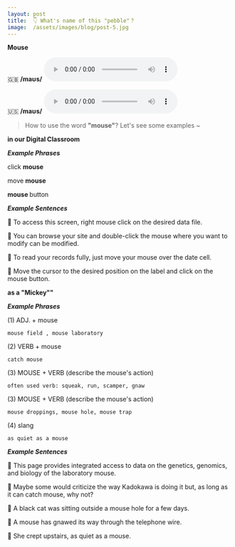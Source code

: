 ```yaml
---
layout: post
title:  👇 What's name of this "pebble"？
image:  /assets/images/blog/post-5.jpg
---
```

**<B>Mouse</B>**

🇬🇧 <B>/maʊs/</B>
<audio controls="controls">
  <source src="/assets/audio/mouse-gb.mp3" type="audio/mpeg">
<embed height="100" width="100" src="/i/song.mp3" />
</audio>

🇺🇸 <B>/maʊs/</B>
<audio controls="controls">
  <source src="/assets/audio/mouse-us.mp3" type="audio/mpeg">
<embed height="100" width="100" src="/i/song.mp3" />
</audio>

> How to use the word <B>"mouse"</B>? Let's see some examples ~ 

**in our Digital Classroom**

**<i> <B> Example Phrases</B></i>**

click <B> mouse </B>

move <B> mouse</B>

<B> mouse </B> button

**<i> <B> Example Sentences </B></i>**

📍 To access this screen, right mouse click on the desired data file.<br>

📍 You can browse your site and double-click the mouse where you want to modify can be modified. <br>

📍 To read your records fully, just move your mouse over the date cell.<br>

📍 Move the cursor to the desired position on the label and click on the mouse button.<br>


**as a "Mickey""**

**<i> <B> Example Phrases</B></i>**

(1) ADJ. + mouse

	mouse field , mouse laboratory

(2) VERB + mouse
	
	catch mouse
	
(3) MOUSE + VERB  (describe the mouse's action)
	
	often used verb: squeak, run, scamper, gnaw
		
(3) MOUSE + VERB  (describe the mouse's action)

	mouse droppings, mouse hole, mouse trap
	
(4) slang

	as quiet as a mouse
	
**<i> <B> Example Sentences </B></i>**

📍 This page provides integrated access to data on the genetics, genomics, and biology of the laboratory mouse.<br>

📍 Maybe some would criticize the way Kadokawa is doing it but, as long as it can catch mouse, why not?<br>

📍 A black cat was sitting outside a mouse hole for a few days.<br>

📍 A mouse has gnawed its way through the telephone wire.<br>

📍 She crept upstairs, as quiet as a mouse.<br>
